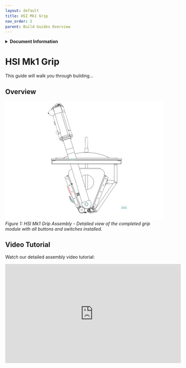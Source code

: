 ```yaml
---
layout: default
title: HSI Mk1 Grip
nav_order: 2
parent: Build Guides Overview
---
```


<details markdown="1">
<summary><strong>Document Information</strong></summary>

| Document Title | HoverStop Basic Throttle Quadrant Build Guide |
| :---- | ----- |
| **Document Number** | 0003 |
| **Version Number** | 1.0 |
| **Effective Date** | 03/05/25 |
| **Prepared By** | HoverStop Documentation Team |
| **Reviewed By** |  |
| **Approved By** |  |
| **Next Review Date** | 03/11/25 |
| **Location** | GitHub - hover-stop/docs |

| Version | Date | Description of Change | Changed By |
| ----- | ----- | ----- | ----- |
| 1.0 | 03/05/25 | Initial release | HoverStop Docs Team |
|  |  |  |  |

</details>

# HSI Mk1 Grip

This guide will walk you through building...

## Overview

![HSI Mk1 Grip Assembly](figure1.png)
*Figure 1: HSI Mk1 Grip Assembly - Detailed view of the completed grip module with all buttons and switches installed.*

## Video Tutorial

Watch our detailed assembly video tutorial:

<iframe width="560" height="315" src="https://www.youtube.com/embed/dQw4w9WgXcQ" title="HSI Mk1 Grip Assembly Tutorial" frameborder="0" allow="accelerometer; autoplay; clipboard-write; encrypted-media; gyroscope; picture-in-picture" allowfullscreen></iframe>

